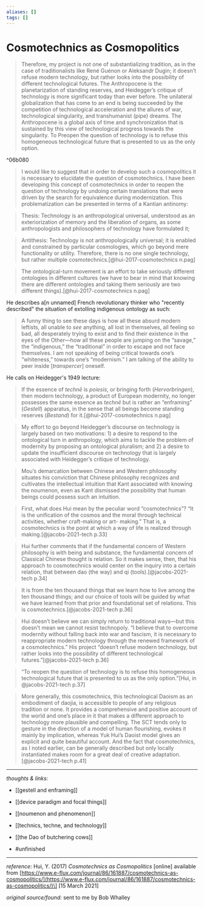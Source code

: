 ```yaml
---
aliases: []
tags: []
---
```


# Cosmotechnics as Cosmopolitics

>Therefore, my project is not one of substantializing tradition, as in the case of traditionalists like René Guénon or Aleksandr Dugin; it doesn’t refuse modern technology, but rather looks into the possibility of different technological futures. The Anthropocene is the planetarization of standing reserves, and Heidegger’s critique of technology is more significant today than ever before. The unilateral globalization that has come to an end is being succeeded by the competition of technological acceleration and the allures of war, technological singularity, and transhumanist (pipe) dreams. The Anthropocene is a global axis of time and synchronization that is sustained by this view of technological progress towards the singularity. To Preopen the question of technology is to refuse this homogeneous technological future that is presented to us as the only option.

^06b080

>I would like to suggest that in order to develop such a cosmopolitics it is necessary to elucidate the question of cosmotechnics. I have been developing this concept of cosmotechnics in order to reopen the question of technology by undoing certain translations that were driven by the search for equivalence during modernization. This problematization can be presented in terms of a Kantian antinomy:

>Thesis: Technology is an anthropological universal, understood as an exteriorization of memory and the liberation of organs, as some anthropologists and philosophers of technology have formulated it;

>Antithesis: Technology is not anthropologically universal; it is enabled and constrained by particular cosmologies, which go beyond mere functionality or utility. Therefore, there is no one single technology, but rather multiple cosmotechnics.[@hui-2017-cosmotechnics n.pag]

>The ontological-turn movement is an effort to take seriously different ontologies in different cultures (we have to bear in mind that knowing there are different ontologies and taking them seriously are two different things).[@hui-2017-cosmotechnics n.pag]

He describes a[n unnamed] French revolutionary thinker who "recently described" the situation of extolling indigenous ontology as such:

>A funny thing to see these days is how all these absurd modern leftists, all unable to _see_ anything, all lost in themselves, all feeling so bad, all desperately trying to exist and to find their existence in the eyes of the Other—how all these people are jumping on the “savage,” the “indigenous,” the “traditional” in order to escape and not face themselves. I am not speaking of being critical towards one’s “whiteness,” towards one’s “modernism.” I am talking of the ability to peer inside \[_transpercer_\] oneself.

He calls on Heidegger's 1949 lecture:

>If the essence of _technē_ is _poiesis_, or bringing forth (_Hervorbringen_), then modern technology, a product of European modernity, no longer possesses the same essence as _technē_ but is rather an “enframing” (_Gestell_) apparatus, in the sense that all beings become standing reserves (_Bestand_) for it.[@hui-2017-cosmotechnics n.pag]

>My effort to go beyond Heidegger’s discourse on technology is largely based on two motivations: 1) a desire to respond to the ontological turn in anthropology, which aims to tackle the problem of modernity by proposing an ontological pluralism; and 2) a desire to update the insufficient discourse on technology that is largely associated with Heidegger’s critique of technology.

>Mou’s demarcation between Chinese and Western philosophy situates his conviction that Chinese philosophy recognizes and cultivates the intellectual intuition that Kant associated with knowing the noumenon, even as Kant dismissed the possibility that human beings could possess such an intuition.


>First, what does Hui mean by the peculiar word “cosmotechnics”? “It is the unification of the cosmos and the moral through technical activities, whether craft-making or art- making.” That is, a cosmotechnics is the point at which a way of life is realized through making.[@jacobs-2021-tech p.33]

>Hui further comments that if the fundamental concern of Western philosophy is with being and substance, the fundamental concern of Classical Chinese thought is relation. So it makes sense, then, that his approach to cosmotechnics would center on the inquiry into a certain relation, that between dao (the way) and qi (tools).[@jacobs-2021-tech p.34]

>It is from the ten thousand things that we learn how to live among the ten thousand things; and our choice of tools will be guided by what we have learned from that prior and foundational set of relations. This is cosmotechnics.[@jacobs-2021-tech p.36]

>Hui doesn’t believe we can simply return to traditional ways—but this doesn’t mean we cannot resist technopoly. “I believe that to overcome modernity without falling back into war and fascism, it is necessary to reappropriate modern technology through the renewed framework of a cosmotechnics.” His project “doesn’t refuse modern technology, but rather looks into the possibility of different technological futures.”[@jacobs-2021-tech p.36]

>“To reopen the question of technology is to refuse this homogeneous technological future that is presented to us as the only option.”[Hui, in @jacobs-2021-tech p.37]

>More generally, this cosmotechnics, this technological Daoism as an embodiment of daojia, is accessible to people of any religious tradition or none. It provides a comprehensive and positive account of the world and one’s place in it that makes a different approach to technology more plausible and compelling. The SCT tends only to gesture in the direction of a model of human flourishing, evokes it mainly by implication, whereas Yuk Hui’s Daoist model gives an explicit and quite beautiful account. And the fact that cosmotechnics, as I noted earlier, can be generally described but only locally instantiated makes room for a great deal of creative adaptation.[@jacobs-2021-tech p.41]



---

_thoughts & links:_

- [[gestell and enframing]]
- [[device paradigm and focal things]]
- [[noumenon and phenomenon]]
- [[technics, techne, and technology]]
- [[the Dao of butchering cows]]


- #unfinished 

---

_reference:_ Hui, Y. (2017) _Cosmotechnics as Cosmopolitics_ \[online\] available from [https://www.e-flux.com/journal/86/161887/cosmotechnics-as-cosmopolitics/](https://www.e-flux.com/journal/86/161887/cosmotechnics-as-cosmopolitics/)\] \[15 March 2021\]

_original source/found:_ sent to me by Bob Whalley